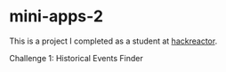 # mini-apps-2
This is a project I completed as a student at [hackreactor](http://hackreactor.com).

Challenge 1: Historical Events Finder

